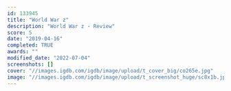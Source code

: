 ```yaml
---
id: 133945
title: "World War z"
description: "World War z - Review"
score: 5
date: "2019-04-16"
completed: TRUE
awards: ""
modified_date: "2022-07-04"
screenshots: []
cover: "//images.igdb.com/igdb/image/upload/t_cover_big/co265e.jpg"
image: "//images.igdb.com/igdb/image/upload/t_screenshot_huge/sc8x1b.jpg"
---
```

